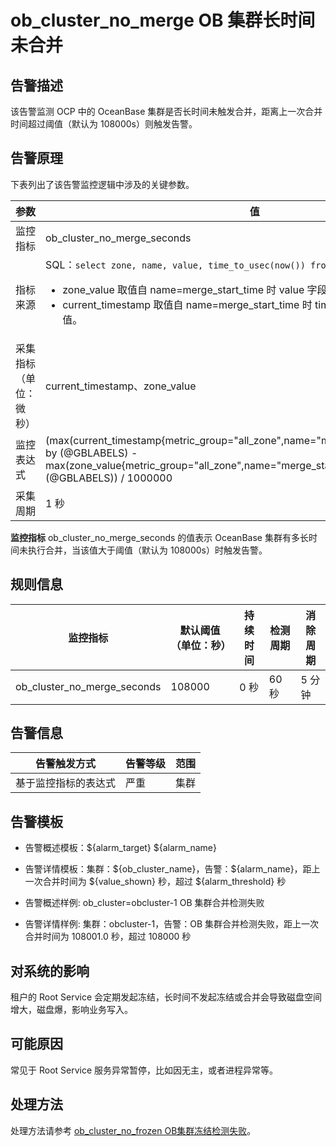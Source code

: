 # ob_cluster_no_merge OB 集群长时间未合并

## 告警描述

该告警监测 OCP 中的 OceanBase 集群是否长时间未触发合并，距离上一次合并时间超过阈值（默认为 108000s）则触发告警。

## 告警原理

下表列出了该告警监控逻辑中涉及的关键参数。

|     参数      |                                                                                                                                                                                       值                                                                                                                                                                                        |
|-------------|--------------------------------------------------------------------------------------------------------------------------------------------------------------------------------------------------------------------------------------------------------------------------------------------------------------------------------------------------------------------------------|
| 监控指标        | ob_cluster_no_merge_seconds                                                                                                                                                                                                                                                                                                                                                    |
| 指标来源        | SQL：`select zone, name, value, time_to_usec(now()) from __all_zone;`  <ul><li> zone_value 取值自 name=merge_start_time 时 value 字段的值。  </li><li> current_timestamp 取值自 name=merge_start_time 时 time_to_usec(now()) 字段的值。 </li></ul>   |
| 采集指标（单位：微秒） | current_timestamp、zone_value                                                                                                                                                                                                                                                                                                                                                   |
| 监控表达式       | (max(current_timestamp{metric_group="all_zone",name="merge_start_time",@LABELS}) by (@GBLABELS) - max(zone_value{metric_group="all_zone",name="merge_start_time",@LABELS}) by (@GBLABELS)) / 1000000                                                                                                                                                                           |
| 采集周期        | 1 秒                                                                                                                                                                                                                                                                                                                                                                            |

**监控指标** ob_cluster_no_merge_seconds 的值表示 OceanBase 集群有多长时间未执行合并，当该值大于阈值（默认为 108000s）时触发告警。

## 规则信息

|            监控指标             | 默认阈值（单位：秒） | 持续时间 | 检测周期 | 消除周期 |
|-----------------------------|------------|------|------|------|
| ob_cluster_no_merge_seconds | 108000     | 0 秒  | 60 秒 | 5 分钟 |

## 告警信息

|   告警触发方式   | 告警等级 | 范围 |
|------------|------|----|
| 基于监控指标的表达式 | 严重   | 集群 |

## 告警模板

* 告警概述模板：\${alarm_target} \${alarm_name}

* 告警详情模板：集群：\${ob_cluster_name}，告警：\${alarm_name}，距上一次合并时间为 \${value_shown} 秒，超过 \${alarm_threshold} 秒

* 告警概述样例: ob_cluster=obcluster-1 OB 集群合并检测失败

* 告警详情样例: 集群：obcluster-1，告警：OB 集群合并检测失败，距上一次合并时间为 108001.0 秒，超过 108000 秒

## 对系统的影响

租户的 Root Service 会定期发起冻结，长时间不发起冻结或合并会导致磁盘空间增大，磁盘爆，影响业务写入。

## 可能原因

常见于 Root Service 服务异常暂停，比如因无主，或者进程异常等。

## 处理方法

处理方法请参考 [ob_cluster_no_frozen OB集群冻结检测失败](../200.ob-alert/900.ob_cluster_no_frozen.md)。
